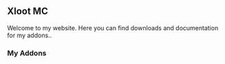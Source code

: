 ## Xloot MC

Welcome to my website. Here you can find downloads and documentation for my addons..

### My Addons
